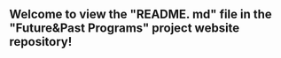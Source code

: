 <h2>Welcome to view the "README. md" file in the "Future&Past Programs" project website repository!</h2>
